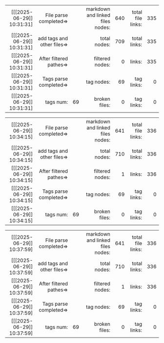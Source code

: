

||||||||
|-:|-:|-:|-:|-:|-:|-:|
|[[[2025-06-29]] 10:31:31] |File parse completed=>|| markdown and linked files nodes:| 640| total file links:| 335|
|[[[2025-06-29]] 10:31:31] |add tags and other files=>||  total nodes: |709|  total links:| 335|
|[[[2025-06-29]] 10:31:31] |After filtered pathes=>|| filtered nodes: |0|  links:| 335|
|[[[2025-06-29]] 10:31:31] |Tags parse completed=>||  tag nodes: |69| tag links:| 0|
|[[[2025-06-29]] 10:31:31] |tags num:| 69| broken files: |0| tag links:| 0|



||||||||
|-:|-:|-:|-:|-:|-:|-:|
|[[[2025-06-29]] 10:34:15] |File parse completed=>|| markdown and linked files nodes:| 641| total file links:| 336|
|[[[2025-06-29]] 10:34:15] |add tags and other files=>||  total nodes: |710|  total links:| 336|
|[[[2025-06-29]] 10:34:15] |After filtered pathes=>|| filtered nodes: |1|  links:| 336|
|[[[2025-06-29]] 10:34:15] |Tags parse completed=>||  tag nodes: |69| tag links:| 0|
|[[[2025-06-29]] 10:34:15] |tags num:| 69| broken files: |0| tag links:| 0|



||||||||
|-:|-:|-:|-:|-:|-:|-:|
|[[[2025-06-29]] 10:37:59] |File parse completed=>|| markdown and linked files nodes:| 641| total file links:| 336|
|[[[2025-06-29]] 10:37:59] |add tags and other files=>||  total nodes: |710|  total links:| 336|
|[[[2025-06-29]] 10:37:59] |After filtered pathes=>|| filtered nodes: |1|  links:| 336|
|[[[2025-06-29]] 10:37:59] |Tags parse completed=>||  tag nodes: |69| tag links:| 0|
|[[[2025-06-29]] 10:37:59] |tags num:| 69| broken files: |0| tag links:| 0|

